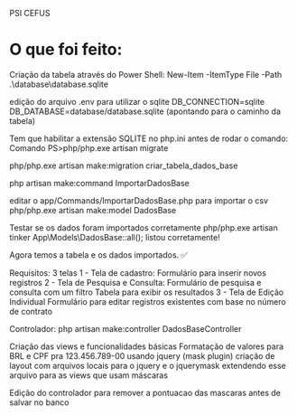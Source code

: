 PSI CEFUS

O que foi feito:
================================
Criação da tabela através do Power Shell: New-Item -ItemType File -Path .\database\database.sqlite

edição do arquivo .env para utilizar o sqlite
DB_CONNECTION=sqlite
DB_DATABASE=database/database.sqlite (apontando para o caminho da tabela)

Tem que habilitar a extensão SQLITE no php.ini antes de rodar o comando:
Comando PS>php/php.exe artisan migrate

php/php.exe artisan make:migration criar_tabela_dados_base

php artisan make:command ImportarDadosBase

editar o app/Commands/ImportarDadosBase.php para importar o csv
php/php.exe artisan make:model DadosBase

Testar se os dados foram importados corretamente
php/php.exe artisan tinker
App\Models\DadosBase::all();
listou corretamente!

Agora temos a tabela e os dados importados. ✅

Requisitos: 3 telas
	1 - Tela de cadastro: 
		Formulário para inserir novos registros
	2 - Tela de Pesquisa e Consulta:
		Formulário de pesquisa e consulta com um filtro
		Tabela para exibir os resultados
	3 - Tela de Edição Individual
		Formulário para editar registros existentes com base
		no número de contrato
		
Controlador:
php artisan make:controller DadosBaseController

Criação das views e funcionalidades básicas
Formatação de valores para BRL e CPF pra 123.456.789-00
usando jquery (mask plugin)
criação de layout com arquivos locais para o jquery e o jquerymask
extendendo esse arquivo para as views que usam máscaras

Edição do controlador para remover a pontuacao das mascaras
antes de salvar no banco
